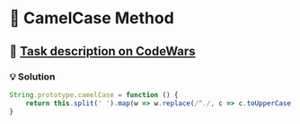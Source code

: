 # 📝 CamelCase Method

## 🔗 [Task description on CodeWars](https://www.codewars.com/kata/587731fda577b3d1b0001196)

### 💡 Solution

```javascript
String.prototype.camelCase = function () {
    return this.split(' ').map(w => w.replace(/^./, c => c.toUpperCase())).join('');
}
```
